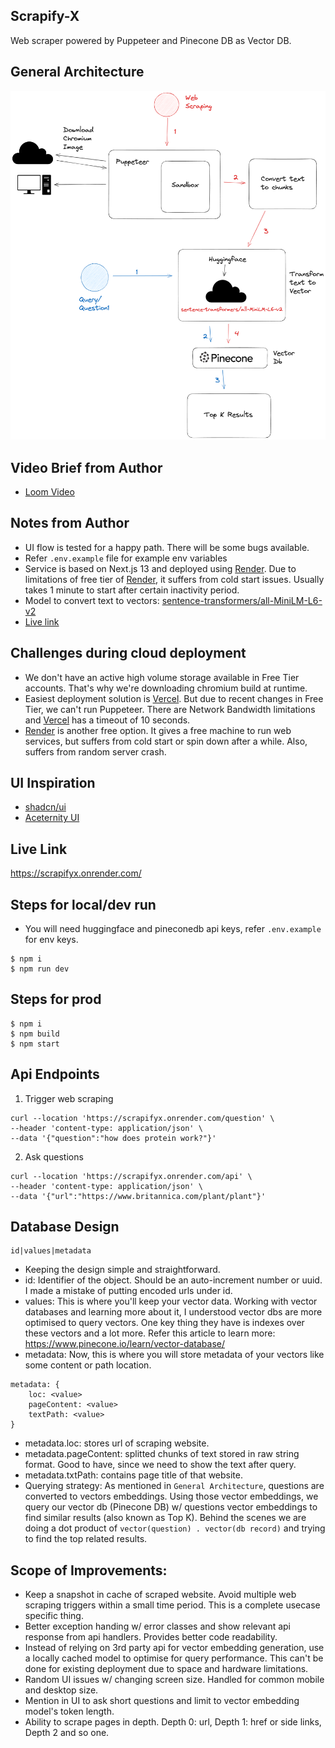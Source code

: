 ## Scrapify-X

Web scraper powered by Puppeteer and Pinecone DB as Vector DB.

## General Architecture
![Architectural working](./docs/Web%20Scraper.png?raw=true)

## Video Brief from Author
- [Loom Video](https://www.loom.com/share/139f9b9c7ae94b09a41e15771995af5d)

## Notes from Author
- UI flow is tested for a happy path. There will be some bugs available.
- Refer ```.env.example``` file for example env variables
- Service is based on Next.js 13 and deployed using [Render](https://render.com/). Due to limitations of free tier of [Render](https://render.com/), it suffers from cold start issues. Usually takes 1 minute to start after certain inactivity period.
- Model to convert text to vectors: [sentence-transformers/all-MiniLM-L6-v2](https://huggingface.co/sentence-transformers/all-MiniLM-L6-v2)
- [Live link](https://scrapifyx.onrender.com/)

## Challenges during cloud deployment
- We don't have an active high volume storage available in Free Tier accounts. That's why we're downloading chromium build at runtime.
- Easiest deployment solution is [Vercel](https://vercel.com/). But due to recent changes in Free Tier, we can't run Puppeteer. There are Network Bandwidth limitations and [Vercel](https://vercel.com/) has a timeout of 10 seconds.
- [Render](https://render.com/) is another free option. It gives a free machine to run web services, but suffers from cold start or spin down after a while. Also, suffers from random server crash.

## UI Inspiration
- [shadcn/ui](https://ui.shadcn.com/)
- [Aceternity UI](https://ui.aceternity.com/)

## Live Link
https://scrapifyx.onrender.com/

## Steps for local/dev run
- You will need huggingface and pineconedb api keys, refer ```.env.example``` for env keys.
```
$ npm i
$ npm run dev
```

## Steps for prod

```
$ npm i
$ npm build
$ npm start
```

## Api Endpoints

1. Trigger web scraping
```
curl --location 'https://scrapifyx.onrender.com/question' \
--header 'content-type: application/json' \
--data '{"question":"how does protein work?"}'
```

2. Ask questions
```
curl --location 'https://scrapifyx.onrender.com/api' \
--header 'content-type: application/json' \
--data '{"url":"https://www.britannica.com/plant/plant"}'
```

## Database Design

```
id|values|metadata
```
- Keeping the design simple and straightforward.
- id: Identifier of the object. Should be an auto-increment number or uuid. I made a mistake of putting encoded urls under id.
- values: This is where you'll keep your vector data. Working with vector databases and learning more about it, I understood vector dbs are more optimised to query vectors. One key thing they have is indexes over these vectors and a lot more. Refer this article to learn more: https://www.pinecone.io/learn/vector-database/
- metadata: Now, this is where you will store metadata of your vectors like some content or path location. 
```
metadata: {
    loc: <value>
    pageContent: <value>
    textPath: <value>
}
```
- metadata.loc: stores url of scraping website.
- metadata.pageContent: splitted chunks of text stored in raw string format. Good to have, since we need to show the text after query.
- metadata.txtPath: contains page title of that website.
- Querying strategy: As mentioned in ```General Architecture```, questions are converted to vectors embeddings. Using those vector embeddings, we query our vector db (Pinecone DB) w/ questions vector embeddings to find similar results (also known as Top K). Behind the scenes we are doing a dot product of ``` vector(question) . vector(db record) ``` and trying to find the top related results.

## Scope of Improvements:
- Keep a snapshot in cache of scraped website. Avoid multiple web scraping triggers within a small time period. This is a complete usecase specific thing.
- Better exception handing w/ error classes and show relevant api response from api handlers. Provides better code readability.
- Instead of relying on 3rd party api for vector embedding generation, use a locally cached model to optimise for query performance. This can't be done for existing deployment due to space and hardware limitations.
- Random UI issues w/ changing screen size. Handled for common mobile and desktop size.
- Mention in UI to ask short questions and limit to vector embedding model's token length.
- Ability to scrape pages in depth. Depth 0: url, Depth 1: href or side links, Depth 2 and so one.